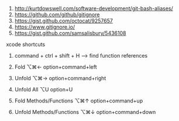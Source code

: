 1. http://kurtdowswell.com/software-development/git-bash-aliases/
2. https://github.com/github/gitignore
3. https://gist.github.com/octocat/9257657
4. https://www.gitignore.io/
5. https://gist.github.com/samsalisbury/5436108


xcode shortcuts
1. command + ctrl + shift + H   --> find function references

2. Fold                       ⌥⌘←      option+command+left
3. Unfold                      ⌥⌘→      option+command+right
4. Unfold All                  ⌥U        option+U
5. Fold Methods/Functions      ⌥⌘↑      option+command+up
6. Unfold Methods/Functions    ⌥⌘↓      option+command+down
